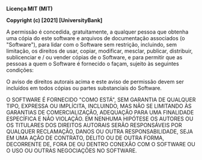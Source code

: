  **Licença MIT (MIT)**

**Copyright (c) [2021] [UniversityBank]**

A permissão é concedida, gratuitamente, a qualquer pessoa que obtenha uma cópia do
este software e arquivos de documentação associados (o "Software"), para lidar com
o Software sem restrição, incluindo, sem limitação, os direitos de
usar, copiar, modificar, mesclar, publicar, distribuir, sublicenciar e / ou vender cópias de
o Software, e para permitir que as pessoas a quem o Software é fornecido o façam,
sujeito às seguintes condições:

O aviso de direitos autorais acima e este aviso de permissão devem ser incluídos em todos
cópias ou partes substanciais do Software.

O SOFTWARE É FORNECIDO "COMO ESTÁ", SEM GARANTIA DE QUALQUER TIPO, EXPRESSA OU
IMPLÍCITA, INCLUINDO, MAS NÃO SE LIMITANDO ÀS GARANTIAS DE COMERCIALIZAÇÃO, ADEQUAÇÃO
PARA UMA FINALIDADE ESPECÍFICA E NÃO VIOLAÇÃO. EM NENHUMA HIPÓTESE OS AUTORES OU
OS TITULARES DOS DIREITOS AUTORAIS SERÃO RESPONSÁVEIS POR QUALQUER RECLAMAÇÃO, DANOS OU OUTRA RESPONSABILIDADE, SEJA
EM UMA AÇÃO DE CONTRATO, DELITO OU DE OUTRA FORMA, DECORRENTE DE, FORA DE OU DENTRO
CONEXÃO COM O SOFTWARE OU O USO OU OUTRAS NEGOCIAÇÕES NO SOFTWARE.

